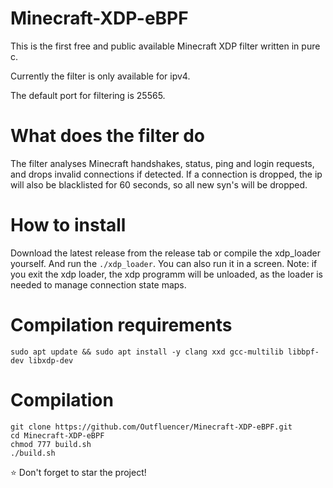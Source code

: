 Minecraft-XDP-eBPF
==========
This is the first free and public available Minecraft XDP filter written in pure c.

Currently the filter is only available for ipv4.

The default port for filtering is 25565.

# What does the filter do
The filter analyses Minecraft handshakes, status, ping and login requests, and drops invalid connections if detected.
If a connection is dropped, the ip will also be blacklisted for 60 seconds, so all new syn's will be dropped.

# How to install
Download the latest release from the release tab or compile the xdp_loader yourself. And run the `./xdp_loader`. You can also run it in a screen.
Note: if you exit the xdp loader, the xdp programm will be unloaded, as the loader is needed to manage connection state maps.

# Compilation requirements
`sudo apt update && sudo apt install -y clang xxd gcc-multilib libbpf-dev libxdp-dev`

# Compilation
```
git clone https://github.com/Outfluencer/Minecraft-XDP-eBPF.git
cd Minecraft-XDP-eBPF
chmod 777 build.sh
./build.sh
```

⭐ Don't forget to star the project!
